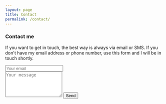 ```yaml
---
layout: page
title: Contact
permalink: /contact/
---
```


### Contact me

If you want to get in touch, the best way is always via email or SMS. If you don't have my email address or phone number, use this form and I will be in touch shortly.

<form action="//formspree.io/ghluska@gmail.com"
      method="POST">
    <input type="email" name="_replyto" placeholder="Your email"><br>
    <textarea name="message" rows="5" placeholder="Your message"></textarea>
    <input type="submit" value="Send">
</form>

